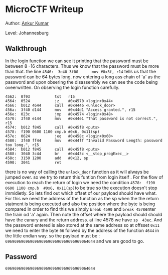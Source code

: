 # MicroCTF Writeup


Author: [Ankur Kumar](https://github.com/awsoankur) 

Level: Johannesburg

## Walkthrough
In the login function we can see it printing that the password must be between 8 -16 
characters.
Thus we know that the password must be more than that.
the line `4546:  3e40 3f00      mov	#0x3f, r14` tells us that the password can be 64 bytes 
long.
now entering a long ass chain of 'a' as the password and upon obsering the disassembly we can 
see the code being oveerwritten.
On observing the login function carefully.
```
4562:  0f93           tst	r15
4564:  0524           jz	#0x4570 <login+0x44>
4566:  b012 4644      call	#0x4446 <unlock_door>
456a:  3f40 d144      mov	#0x44d1 "Access granted.", r15
456e:  023c           jmp	#0x4574 <login+0x48>
4570:  3f40 e144      mov	#0x44e1 "That password is not correct.", r15
4574:  b012 f845      call	#0x45f8 <puts>
4578:  f190 0600 1100 cmp.b	#0x6, 0x11(sp)
457e:  0624           jeq	#0x458c <login+0x60>
4580:  3f40 ff44      mov	#0x44ff "Invalid Password Length: password too long.", r15
4584:  b012 f845      call	#0x45f8 <puts>
4588:  3040 3c44      br	#0x443c <__stop_progExec__>
458c:  3150 1200      add	#0x12, sp
4590:  3041           ret
```
there is no way of calling the `unlock_door` function as it will always be jumped over.
so we try to return this funtion from login itself .
For the flow of execution to reach the return of login we need the condition 
```4578:  f190 0600 1100 cmp.b	#0x6, 0x11(sp)```to be true so the execution doesn't
stop immidietly.
So lets find out which offset of our payload should have what. 
For this we need the address of the function as the sp when the the return statment is being 
executed and also the position where the byte is being compared
In order to find this we simply `break 4590` and `break 4578`enter the train od 'a' again.
Then note the offset where the payload should should have the canary and the return address.
at line 4578 we have `sp  43ec`.
And the password entered is also stored at the same address so at offsset `0x11` we need to enter the byte `06` follwed by the address of the function `4644` in the little endian way.
so the payload must be : `6969696969696969696969696969696969064644`
and we are good to go.
## Password
`6969696969696969696969696969696969064644`
